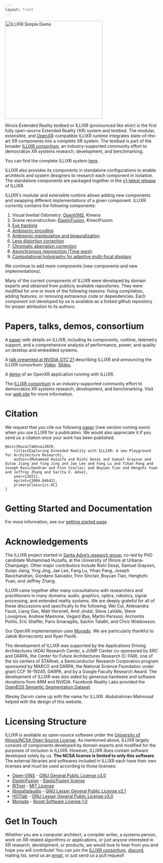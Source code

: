 ```yaml
---
layout: front
---
```


<a href="https://youtu.be/GVcCW8WgEDY"><img alt="ILLIXR Simple Demo" src="https://img.youtube.com/vi/GVcCW8WgEDY/0.jpg" style="width: 320px" class="center"></a>

Illinois Extended Reality testbed or ILLIXR (pronounced like elixir) is the first fully open-source Extended Reality (XR) system and testbed. The modular, extensible, and [OpenXR](https://www.khronos.org/openxr)-compatible ILLIXR runtime integrates state-of-the-art XR components into a complete XR system. The testbed is part of the broader [ILLIXR consortium](illixr.org), an industry-supported community effort to democratize XR systems research, development, and benchmarking.

You can find the complete ILLIXR system [here](https://github.com/ILLIXR/ILLIXR).

ILLIXR also provides its components in standalone configurations to enable architects and system designers to research each component in isolation. The standalone components are packaged together in the [v1-latest release](https://github.com/ILLIXR/ILLIXR/releases/tag/v1-latest) of ILLIXR. 

ILLIXR's modular and extensible runtime allows adding new components and swapping different implementations of a given component. ILLIXR currently contains the following components: 

1. Visual Inertial Odometry: [OpenVINS](https://github.com/ILLIXR/open_vins), Kimera
2. Scene reconstruction: [ElasticFusion](https://github.com/ILLIXR/ElasticFusion), KinectFusion
3. [Eye tracking](https://github.com/ILLIXR/RITnet)
4. [Ambisonic encoding](https://github.com/ILLIXR/audio_pipeline)
5. [Ambisonic manipulation and binauralization](https://github.com/ILLIXR/audio_pipeline)
6. [Lens distortion correction](https://github.com/ILLIXR/visual_postprocessing)
7. [Chromatic aberration correction](https://github.com/ILLIXR/visual_postprocessing)
8. [Asynchronous reprojection (Time warp)](https://github.com/ILLIXR/visual_postprocessing)
9. [Computational holography for adaptive multi-focal displays](https://github.com/ILLIXR/HOTlab)

We continue to add more components (new components and new implementations). 

Many of the current components of ILLIXR were developed by domain experts and obtained from publicly available repositories. They were modified for one or more of the following reasons: fixing compilation, adding features, or removing extraneous code or dependencies. Each component not developed by us is available as a forked github repository for proper attribution to its authors.

# Papers, talks, demos, consortium

A [paper](https://arxiv.org/abs/2004.04643) with details on ILLIXR, including its components, runtime, telemetry support, and a comprehensive analysis of performance, power, and quality on desktop and embedded systems.

A [talk presented at NVIDIA GTC'21](https://www.nvidia.com/en-us/gtc/catalog/?search.primarytopic=option_1564595704881&search.sessiontype=option_1614028602338&search.primaryindustrysegment=option_1563402697134&search=An%20Open-Source%20Testbed#/) describing ILLIXR and announcing the ILLIXR consortium: [Video](https://youtu.be/ZY98lWksnpM). [Slides](https://ws.engr.illinois.edu/sitemanager/getfile.asp?id=2971). 

A [demo](https://youtu.be/GVcCW8WgEDY) of an OpenXR application running with ILLIXR.

The [ILLIXR consortium](illixr.org) is an industry-supported community effort to democratize XR systems research, development, and benchmarking. Visit our [web site](illixr.org) for more information.

# Citation

We request that you cite our following [paper](https://arxiv.org/abs/2004.04643) (new version coming soon) when you use ILLIXR for a publication. We would also appreciate it if you send us a citation once your work has been published.

```
@misc{HuzaifaDesai2020,
    title={Exploring Extended Reality with ILLIXR: A new Playground for Architecture Research},
    author={Muhammad Huzaifa and Rishi Desai and Samuel Grayson and Xutao Jiang and Ying Jing and Jae Lee and Fang Lu and Yihan Pang and Joseph Ravichandran and Finn Sinclair and Boyuan Tian and Hengzhi Yuan and Jeffrey Zhang and Sarita V. Adve},
    year={2021},
    eprint={2004.04643},
    primaryClass={cs.DC}
}
```

# Getting Started and Documentation

For more information, see our [getting started page](https://illixr.github.io/ILLIXR/getting_started/).

# Acknowledgements

The ILLIXR project started in [Sarita Adve’s research group](http://rsim.cs.illinois.edu/), co-led by PhD candidate Muhammad Huzaifa, at the University of Illinois at Urbana-Champaign. Other major contributors include Rishi Desai, Samuel Grayson, Xutao Jiang, Ying Jing, Jae Lee, Fang Lu, Yihan Pang, Joseph Ravichandran, Giordano Salvador, Finn Sinclair, Boyuan Tian, Henghzhi Yuan, and Jeffrey Zhang.

ILLIXR came together after many consultations with researchers and practitioners in many domains: audio, graphics, optics, robotics, signal processing, and extended reality systems. We are deeply grateful for all of these discussions and specifically to the following: Wei Cui, Aleksandra Faust, Liang Gao, Matt Horsnell, Amit Jindal, Steve LaValle, Steve Lovegrove, Andrew Maimone, Vegard &#216;ye, Martin Persson, Archontis Politis, Eric Shaffer, Paris Smaragdis, Sachin Talathi, and Chris Widdowson.

Our OpenXR implementation uses [Monado](https://monado.dev). We are particularly thankful to Jakob Bornecrantz and Ryan Pavlik.

The development of ILLIXR was supported by the Applications Driving Architectures (ADA) Research Center, a JUMP Center co-sponsored by SRC and DARPA, the Center for Future Architectures Research (C-FAR), one of the six centers of STARnet, a Semiconductor Research Corporation program sponsored by MARCO and DARPA, the National Science Foundation under grant CCF 16-19245, DARPA, and by a Google Faculty Research Award. The development of ILLIXR was also aided by generous hardware and software donations from ARM and NVIDIA. Facebook Reality Labs provided the [OpenEDS Semantic Segmentation Dataset](https://research.fb.com/programs/openeds-challenge/).

Wesley Darvin came up with the name for ILLIXR. Abdulrahman Mahmoud helped with the design of this website.

# Licensing Structure

ILLIXR is available as open-source software under the [University of Illinois/NCSA Open Source License](https://github.com/ILLIXR/illixr.github.io/blob/master/LICENSE). As mentioned above, ILLIXR largely consists of components developed by domain experts and modified for the purposes of inclusion in ILLIXR. However, ILLIXR does contain software developed solely by us. **The NCSA license is limited to only this software**. The external libraries and softwares included in ILLIXR each have their own licenses and must be used according to those licenses:

- [Open-VINS](https://github.com/rpng/open_vins) - [GNU General Public License v3.0](https://www.gnu.org/licenses/gpl-3.0.html)
- [ElasticFusion](https://github.com/mp3guy/ElasticFusion) - [ElasticFusion license](https://github.com/mp3guy/ElasticFusion/blob/master/LICENSE.txt)
- [RITnet](https://github.com/ILLIXR/RITnet) - [MIT License](https://github.com/AayushKrChaudhary/RITnet/blob/master/License.md)
- [libspatialaudio](https://github.com/videolabs/libspatialaudio) - [GNU Lesser General Public License v2.1](https://www.gnu.org/licenses/old-licenses/lgpl-2.1.html)
- [HOTlab](https://github.com/MartinPersson/HOTlab) - [GNU Lesser General Public License v3.0](https://www.gnu.org/licenses/lgpl-3.0.html)
- [Monado](https://gitlab.freedesktop.org/monado/monado) - [Boost Software License 1.0](https://choosealicense.com/licenses/bsl-1.0)

# Get In Touch

Whether you are a computer architect, a compiler writer, a systems person, work on XR related algorithms or applications, or just anyone interested in XR research, development, or products, we would love to hear from you and hope you will contribute! You can join the [ILLIXR consortium](illixr.org), [discord](https://discord.gg/upkvy7x3W4), mailing list, send us an [email](mailto:illixr@cs.illinois.edu), or just send us a pull request!
